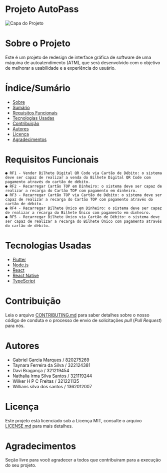 # Projeto AutoPass


![Capa do Projeto](https://www.autopass.com.br/wp-content/uploads/2021/05/logo_provisorio.svg)

# Sobre o Projeto

Este é um projeto de redesign de interface gráfica de software de uma máquina de autoatendimento (ATM), que será desenvolvido com o objetivo de melhorar a usabilidade e a experiência do usuário.

# Índice/Sumário

* [Sobre](#sobre-o-projeto)
* [Sumário](#índice/sumário)
* [Requisitos Funcionais](#requisitos-funcionais)
* [Tecnologias Usadas](#tecnologias-usadas)
* [Contribuição](#contribuição)
* [Autores](#autores)
* [Licença](#licença)
* [Agradecimentos](#agradecimentos)


# Requisitos Funcionais 

	● RF1 - Vender Bilhete Digital QR Code via Cartão de Débito: o sistema deve ser capaz de realizar a venda do Bilhete Digital QR Code com pagamento através do cartão de débito.
	● RF2 - Recarregar Cartão TOP em Dinheiro: o sistema deve ser capaz de realizar a recarga do Cartão TOP com pagamento em dinheiro.
	● RF3 - Recarregar Cartão TOP via Cartão de Débito: o sistema deve ser capaz de realizar a recarga do Cartão TOP com pagamento através do cartão de débito.
	● RF4 - Recarregar Bilhete Único em Dinheiro: o sistema deve ser capaz de realizar a recarga do Bilhete Único com pagamento em dinheiro.
	● RF5 - Recarregar Bilhete Único via Cartão de Débito: o sistema deve ser capaz de realizar a recarga do Bilhete Único com pagamento através do cartão de débito.

# Tecnologias Usadas

- [Flutter](https://flutter.dev/)
- [Node.js](https://nodejs.org/en/)
- [React](https://pt-br.reactjs.org/)
- [React Native](https://reactnative.dev/)
- [TypeScript](https://www.typescriptlang.org/)

# Contribuição

Leia o arquivo [CONTRIBUTING.md](CONTRIBUTING.md) para saber detalhes sobre o nosso código de conduta e o processo de envio de solicitações *pull* (*Pull Request*) para nós.

# Autores


* Gabriel Garcia Marques / 820275269
* Taynara Ferreira da Silva / 322124381
* Davi Bragança / 321219454
* Nathalia Irma Silva Santos / 321119244
* Wilker H P C Freitas / 321221135
* Willians silva dos santos / 1362012007


# Licença

Este projeto está licenciado sob a Licença MIT,  consulte o arquivo [LICENSE.md](LICENSE.md) para mais detalhes.

# Agradecimentos

Seção livre para você agradecer a todos que contribuiram para a execução do seu projeto.